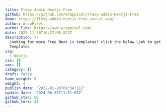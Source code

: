 ```yaml
---
title: Flexy Admin Nextjs Free
github: https://github.com/wrappixel/Flexy-admin-Nextjs-Free
demo: https://flexy-admin-nextjs-free.vercel.app/
author: WrapPixel
author_link: https://www.wrappixel.com/
date: 2023-11-30T16:27:05.822Z
description: >-
  Looking for more Free Next js templates? click the below Link to get More free
  Templates
ssg:
  - Nextjs
css: []
cms: []
category: []
draft: false
home_weight: 9
weight: 4
publish_date: '2022-01-20T09:54:11Z'
update_date: '2024-06-05T11:51:03Z'
github_star: 56
github_fork: 41
---
```

